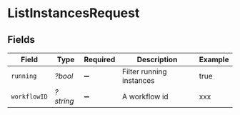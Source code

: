 # ListInstancesRequest


## Fields

| Field                    | Type                     | Required                 | Description              | Example                  |
| ------------------------ | ------------------------ | ------------------------ | ------------------------ | ------------------------ |
| `running`                | *?bool*                  | :heavy_minus_sign:       | Filter running instances | true                     |
| `workflowID`             | *?string*                | :heavy_minus_sign:       | A workflow id            | xxx                      |